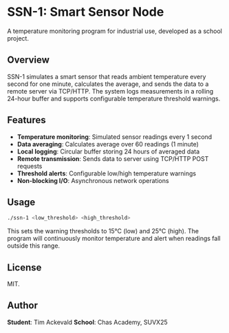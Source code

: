 # SSN-1: Smart Sensor Node

A temperature monitoring program for industrial use, developed as a school project.

## Overview

SSN-1 simulates a smart sensor that reads ambient temperature every second for one minute, calculates the average, and sends the data to a remote server via TCP/HTTP. The system logs measurements in a rolling 24-hour buffer and supports configurable temperature threshold warnings.

## Features

- **Temperature monitoring**: Simulated sensor readings every 1 second
- **Data averaging**: Calculates average over 60 readings (1 minute)
- **Local logging**: Circular buffer storing 24 hours of averaged data
- **Remote transmission**: Sends data to server using TCP/HTTP POST requests
- **Threshold alerts**: Configurable low/high temperature warnings
- **Non-blocking I/O**: Asynchronous network operations

## Usage
```bash
./ssn-1 <low_threshold> <high_threshold>
```
This sets the warning thresholds to 15°C (low) and 25°C (high). The program will continuously monitor temperature and alert when readings fall outside this range.

## License

MIT.

## Author

**Student**: Tim Ackevald
**School**: Chas Academy, SUVX25